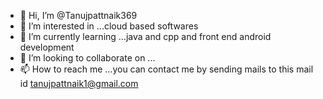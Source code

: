 - 👋 Hi, I’m @Tanujpattnaik369
- 👀 I’m interested in ...cloud based softwares
- 🌱 I’m currently learning ...java and cpp and front end android  development
- 💞️ I’m looking to collaborate on ...
- 📫 How to reach me ...you can contact me by sending mails to this mail id tanujpattnaik1@gmail.com

<!---
Tanujpattnaik369/Tanujpattnaik369 is a ✨ special ✨ repository because its `README.md` (this file) appears on your GitHub profile.
You can click the Preview link to take a look at your changes.
--->
